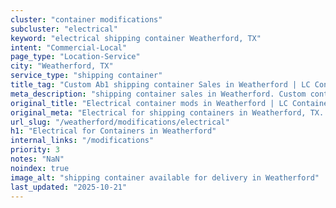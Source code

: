 ```yaml
---
cluster: "container modifications"
subcluster: "electrical"
keyword: "electrical shipping container Weatherford, TX"
intent: "Commercial-Local"
page_type: "Location-Service"
city: "Weatherford, TX"
service_type: "shipping container"
title_tag: "Custom Ab1 shipping container Sales in Weatherford | LC Container"
meta_description: "shipping container sales in Weatherford. Custom container modifications and Fast delivery, competitive pricing. Serving modifications area. Quote ID: 1UR. Call (214) 524-4168 for your free quote today."
original_title: "Electrical container mods in Weatherford | LC Container"
original_meta: "Electrical for shipping containers in Weatherford, TX. Local fabrication & pro install. LC Container — Since 2003. Get a quote."
url_slug: "/weatherford/modifications/electrical"
h1: "Electrical for Containers in Weatherford"
internal_links: "/modifications"
priority: 3
notes: "NaN"
noindex: true
image_alt: "shipping container available for delivery in Weatherford"
last_updated: "2025-10-21"
---
```


<!-- TODO: Add unique city/inventory copy, images, and internal links here. -->
